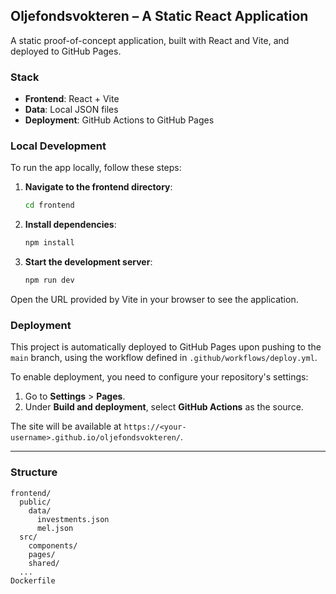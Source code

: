 ## Oljefondsvokteren – A Static React Application

A static proof-of-concept application, built with React and Vite, and deployed to GitHub Pages.

### Stack

-   **Frontend**: React + Vite
-   **Data**: Local JSON files
-   **Deployment**: GitHub Actions to GitHub Pages

### Local Development

To run the app locally, follow these steps:

1.  **Navigate to the frontend directory**:
    ```bash
    cd frontend
    ```
2.  **Install dependencies**:
    ```bash
    npm install
    ```
3.  **Start the development server**:
    ```bash
    npm run dev
    ```

Open the URL provided by Vite in your browser to see the application.

### Deployment

This project is automatically deployed to GitHub Pages upon pushing to the `main` branch, using the workflow defined in `.github/workflows/deploy.yml`.

To enable deployment, you need to configure your repository's settings:

1.  Go to **Settings** > **Pages**.
2.  Under **Build and deployment**, select **GitHub Actions** as the source.

The site will be available at `https://<your-username>.github.io/oljefondsvokteren/`.

---

### Structure

```
frontend/
  public/
    data/
      investments.json
      mel.json
  src/
    components/
    pages/
    shared/
  ...
Dockerfile
```


